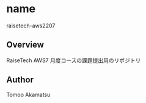 # name

raisetech-aws2207

## Overview

RaiseTech AWS7 月度コースの課題提出用のリポジトリ

## Author

Tomoo Akamatsu
